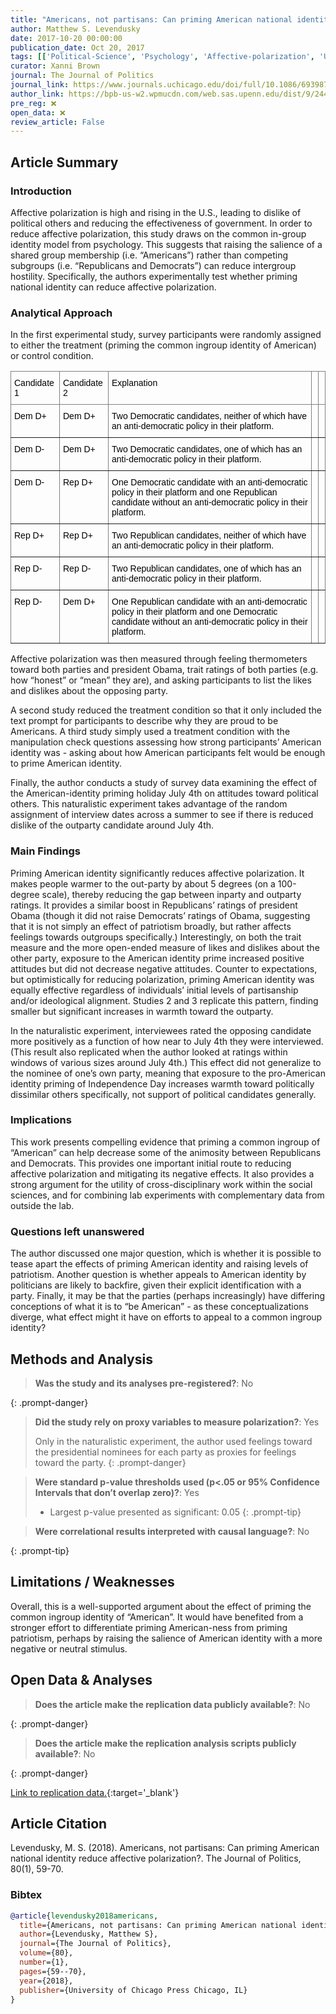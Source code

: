 ```yaml
---
title: "Americans, not partisans: Can priming American national identity reduce affective polarization?"
author: Matthew S. Levendusky
date: 2017-10-20 00:00:00
publication_date: Oct 20, 2017
tags: [['Political-Science', 'Psychology', 'Affective-polarization', 'US', 'Quantitative', 'Experimental', 'Causal']]
curator: Xanni Brown
journal: The Journal of Politics
journal_link: https://www.journals.uchicago.edu/doi/full/10.1086/693987
author_link: https://bpb-us-w2.wpmucdn.com/web.sas.upenn.edu/dist/9/244/files/2016/10/JOP_Americans-17e7zuk.pdf
pre_reg: ❌
open_data: ❌
review_article: False
---
```


## Article Summary

### Introduction
<span class="glosstag" data-key="Affective Polarization">Affective polarization</span> is high and rising in the U.S., leading to dislike of political others and reducing the effectiveness of government. In order to reduce <span class="glosstag" data-key="Affective Polarization">affective polarization</span>, this study draws on the common in-group identity model from psychology. This suggests that raising the salience of a shared group membership (i.e. “Americans”) rather than competing subgroups (i.e. “Republicans and Democrats”) can reduce intergroup hostility. Specifically, the authors experimentally test whether priming national identity can reduce <span class="glosstag" data-key="Affective Polarization">affective polarization</span>.

### Analytical Approach
In the first experimental study, survey participants were randomly assigned to either the treatment (priming the common ingroup identity of American) or control condition. 

<style type="text/css">
.tg  {border-collapse:collapse;border-spacing:0;}
.tg td{border-color:black;border-style:solid;border-width:1px;font-family:Arial, sans-serif;font-size:14px;
  overflow:hidden;padding:10px 5px;word-break:normal;}
.tg th{border-color:black;border-style:solid;border-width:1px;font-family:Arial, sans-serif;font-size:14px;
  font-weight:normal;overflow:hidden;padding:10px 5px;word-break:normal;}
.tg .tg-0pky{border-color:inherit;text-align:left;vertical-align:top}
</style>
<table class="tg">
<thead>
  <tr>
    <th class="tg-0pky"><span style="font-weight:400;font-style:normal;text-decoration:none;color:#000;background-color:transparent">Candidate 1</span></th>
    <th class="tg-0pky"><span style="font-weight:400;font-style:normal;text-decoration:none;color:#000;background-color:transparent">Candidate 2</span></th>
    <th class="tg-0pky"><span style="font-weight:400;font-style:normal;text-decoration:none;color:#000;background-color:transparent">Explanation</span></th>
    <th class="tg-0pky"></th>
    <th class="tg-0pky"></th>
  </tr>
</thead>
<tbody>
  <tr>
    <td class="tg-0pky"><span style="font-weight:400;font-style:normal;text-decoration:none;color:#000;background-color:transparent">Dem D+</span></td>
    <td class="tg-0pky"><span style="font-weight:400;font-style:normal;text-decoration:none;color:#000;background-color:transparent">Dem D+</span></td>
    <td class="tg-0pky"><span style="font-weight:400;font-style:normal;text-decoration:none;color:#000;background-color:transparent">Two Democratic candidates, neither of which have an anti-democratic policy in their platform.</span></td>
    <td class="tg-0pky"></td>
    <td class="tg-0pky"></td>
  </tr>
  <tr>
    <td class="tg-0pky"><span style="font-weight:400;font-style:normal;text-decoration:none;color:#000;background-color:transparent">Dem D-</span></td>
    <td class="tg-0pky"><span style="font-weight:400;font-style:normal;text-decoration:none;color:#000;background-color:transparent">Dem D+</span></td>
    <td class="tg-0pky"><span style="font-weight:400;font-style:normal;text-decoration:none;color:#000;background-color:transparent">Two Democratic candidates, one of which has an anti-democratic policy in their platform.</span></td>
    <td class="tg-0pky"></td>
    <td class="tg-0pky"></td>
  </tr>
  <tr>
    <td class="tg-0pky"><span style="font-weight:400;font-style:normal;text-decoration:none;color:#000;background-color:transparent">Dem D-</span></td>
    <td class="tg-0pky"><span style="font-weight:400;font-style:normal;text-decoration:none;color:#000;background-color:transparent">Rep D+</span></td>
    <td class="tg-0pky"><span style="font-weight:400;font-style:normal;text-decoration:none;color:#000;background-color:transparent">One Democratic candidate with an anti-democratic policy in their platform and one Republican candidate without an anti-democratic policy in their platform.</span></td>
    <td class="tg-0pky"></td>
    <td class="tg-0pky"></td>
  </tr>
  <tr>
    <td class="tg-0pky"><span style="font-weight:400;font-style:normal;text-decoration:none;color:#000;background-color:transparent">Rep D+</span></td>
    <td class="tg-0pky"><span style="font-weight:400;font-style:normal;text-decoration:none;color:#000;background-color:transparent">Rep D+</span></td>
    <td class="tg-0pky"><span style="font-weight:400;font-style:normal;text-decoration:none;color:#000;background-color:transparent">Two Republican candidates, neither of which have an anti-democratic policy in their platform.</span></td>
    <td class="tg-0pky"></td>
    <td class="tg-0pky"></td>
  </tr>
  <tr>
    <td class="tg-0pky"><span style="font-weight:400;font-style:normal;text-decoration:none;color:#000;background-color:transparent">Rep D-</span></td>
    <td class="tg-0pky"><span style="font-weight:400;font-style:normal;text-decoration:none;color:#000;background-color:transparent">Rep D-</span></td>
    <td class="tg-0pky"><span style="font-weight:400;font-style:normal;text-decoration:none;color:#000;background-color:transparent">Two Republican candidates, one of which has an anti-democratic policy in their platform.</span></td>
    <td class="tg-0pky"></td>
    <td class="tg-0pky"></td>
  </tr>
  <tr>
    <td class="tg-0pky"><span style="font-weight:400;font-style:normal;text-decoration:none;color:#000;background-color:transparent">Rep D-</span></td>
    <td class="tg-0pky"><span style="font-weight:400;font-style:normal;text-decoration:none;color:#000;background-color:transparent">Dem D+</span></td>
    <td class="tg-0pky"><span style="font-weight:400;font-style:normal;text-decoration:none;color:#000;background-color:transparent">One Republican candidate with an anti-democratic policy in their platform and one Democratic candidate without an anti-democratic policy in their platform.</span></td>
    <td class="tg-0pky"></td>
    <td class="tg-0pky"></td>
  </tr>
</tbody>
</table>

Affective polarization was then measured through feeling thermometers toward both parties and president Obama, trait ratings of both parties (e.g. how “honest” or “mean” they are), and asking participants to list the likes and dislikes about the opposing party. 

A second study reduced the treatment condition so that it only included the text prompt for participants to describe why they are proud to be Americans. A third study simply used a treatment condition with the manipulation check questions assessing how strong participants’ American identity was - asking about how American participants felt would be enough to prime American identity.

Finally, the author conducts a study of survey data examining the effect of the American-identity priming holiday July 4th on attitudes toward political others. This naturalistic experiment takes advantage of the random assignment of interview dates across a summer to see if there is reduced dislike of the outparty candidate around July 4th. 

### Main Findings
Priming American identity significantly reduces affective polarization. It makes people warmer to the out-party by about 5 degrees (on a 100-degree scale), thereby reducing the gap between inparty and outparty ratings. It provides a similar boost in Republicans’ ratings of president Obama (though it did not raise Democrats’ ratings of Obama, suggesting that it is not simply an effect of patriotism broadly, but rather affects feelings towards outgroups specifically.) Interestingly, on both the trait measure and the more open-ended measure of likes and dislikes about the other party, exposure to the American identity prime increased positive attitudes but did not decrease negative attitudes. Counter to expectations, but optimistically for reducing polarization, priming American identity was equally effective regardless of individuals’ initial levels of partisanship and/or ideological alignment. Studies 2 and 3 replicate this pattern, finding smaller but significant increases in warmth toward the outparty. 

In the naturalistic experiment, interviewees rated the opposing candidate more positively as a function of how near to July 4th they were interviewed. (This result also replicated when the author looked at ratings within windows of various sizes around July 4th.) This effect did not generalize to the nominee of one’s own party, meaning that exposure to the pro-American identity priming of Independence Day increases warmth toward politically dissimilar others specifically, not support of political candidates generally.

### Implications
This work presents compelling evidence that priming a common ingroup of “American” can help decrease some of the animosity between Republicans and Democrats. This provides one important initial route to reducing affective polarization and mitigating its negative effects. It also provides a strong argument for the utility of cross-disciplinary work within the social sciences, and for combining lab experiments with complementary data from outside the lab. 

### Questions left unanswered
The author discussed one major question, which is whether it is possible to tease apart the effects of priming American identity and raising levels of patriotism. Another question is whether appeals to American identity by politicians are likely to backfire, given their explicit identification with a party. Finally, it may be that the parties (perhaps increasingly) have differing conceptions of what it is to “be American” - as these conceptualizations diverge, what effect might it have on efforts to appeal to a common ingroup identity? 



## Methods and Analysis

> **Was the study and its analyses pre-registered?**: No
> 
{: .prompt-danger}

> **Did the study rely on proxy variables to measure polarization?**: Yes
> 
> 
> Only in the naturalistic experiment, the author used feelings toward the presidential nominees for each party as proxies for feelings toward the party.
{: .prompt-danger}


> **Were standard p-value thresholds used (p<.05 or 95% Confidence Intervals that don’t overlap zero)?**: Yes
> 
> - Largest p-value presented as significant: 0.05
{: .prompt-tip}

> **Were correlational results interpreted with causal language?**: No
> 
{: .prompt-tip}

## Limitations / Weaknesses

Overall, this is a well-supported argument about the effect of priming the common ingroup identity of “American”. It would have benefited from a stronger effort to differentiate priming American-ness from priming patriotism, perhaps by raising the salience of American identity with a more negative or neutral stimulus. 

## Open Data & Analyses

> **Does the article make the replication data publicly available?**: No
> 
{: .prompt-danger}

> **Does the article make the replication analysis scripts publicly available?**: No
> 
{: .prompt-danger}


[Link to replication data.](https://www.journals.uchicago.edu/doi/suppl/10.1086/693987/suppl_file/160415Appendix.pdf ){:target='_blank'}

## Article Citation

Levendusky, M. S. (2018). Americans, not partisans: Can priming American national identity reduce affective polarization?. The Journal of Politics, 80(1), 59-70.

### Bibtex

```bibtex
@article{levendusky2018americans,
  title={Americans, not partisans: Can priming American national identity reduce affective polarization?},
  author={Levendusky, Matthew S},
  journal={The Journal of Politics},
  volume={80},
  number={1},
  pages={59--70},
  year={2018},
  publisher={University of Chicago Press Chicago, IL}
}
```